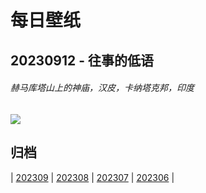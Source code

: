 # 每日壁纸

## 20230912 - 往事的低语

###### 赫马库塔山上的神庙，汉皮，卡纳塔克邦，印度

![](https://www.bing.com/th?id=OHR.HemakutaHill_ZH-CN7438439036_UHD.jpg)

## 归档

| [202309](/202309/README.md)
| [202308](/202308/README.md)
| [202307](/202307/README.md)
| [202306](/202306/README.md)
|